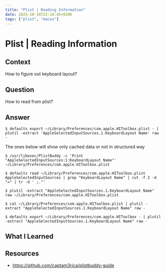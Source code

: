 ```yaml
---
title: "Plist | Reading Information"
date: 2025-10-18T22:18:45+0100
tags: ["plist", "macos"]
---
```


# Plist | Reading Information

## Context

How to figure out keyboard layout?

## Question

How to read from plist?

## Answer

```console
$ defaults export ~/Library/Preferences/com.apple.HIToolbox.plist - | plutil -extract 'AppleSelectedInputSources.1.KeyboardLayout Name' raw -
```

The ones below will show only cached data or not in structured way

```console
$ /usr/libexec/PlistBuddy -c 'Print "AppleSelectedInputSources:1:KeyboardLayout Name"' ~/Library/Preferences/com.apple.HIToolbox.plist

$ defaults read ~/Library/Preferences/com.apple.HIToolbox.plist AppleSelectedInputSources | grep "KeyboardLayout Name" | cut -f 2 -d "=" | tr -d ' ;."'

$ plutil -extract "AppleSelectedInputSources.1.KeyboardLayout Name" raw ~/Library/Preferences/com.apple.HIToolbox.plist

$ cat ~/Library/Preferences/com.apple.HIToolbox.plist | plutil -extract "AppleSelectedInputSources.1.KeyboardLayout Name" raw -

$ defaults export ~/Library/Preferences/com.apple.HIToolbox - | plutil -extract "AppleSelectedInputSources.1.KeyboardLayout Name" raw -
```

## What I Learned

## Resources

- https://github.com/captam3rica/plistbuddy-guide

